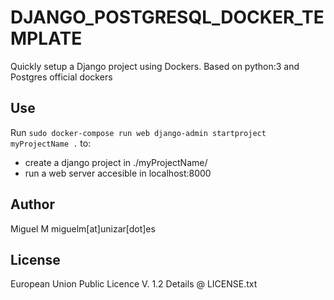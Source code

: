 # DJANGO_POSTGRESQL_DOCKER_TEMPLATE

Quickly setup a Django project using Dockers.
Based on python:3 and Postgres official dockers

## Use

Run `sudo docker-compose run web django-admin startproject myProjectName .` to:
- create a django project in ./myProjectName/
- run a web server accesible in localhost:8000

## Author 

Miguel M miguelm[at]unizar[dot]es


## License

European Union Public Licence V. 1.2 
Details @ LICENSE.txt
